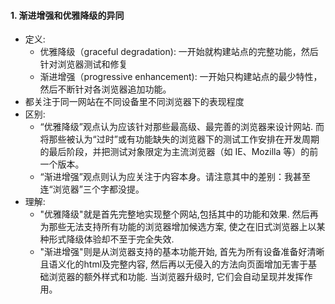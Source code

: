 #### 1. 渐进增强和优雅降级的异同

* 定义:
    * 优雅降级（graceful degradation): 一开始就构建站点的完整功能，然后针对浏览器测试和修复
    * 渐进增强（progressive enhancement): 一开始只构建站点的最少特性，然后不断针对各浏览器追加功能。 
* 都关注于同一网站在不同设备里不同浏览器下的表现程度
* 区别:
    * “优雅降级”观点认为应该针对那些最高级、最完善的浏览器来设计网站. 而将那些被认为“过时”或有功能缺失的浏览器下的测试工作安排在开发周期的最后阶段，并把测试对象限定为主流浏览器（如 IE、Mozilla 等）的前一个版本。
    * “渐进增强”观点则认为应关注于内容本身。请注意其中的差别：我甚至连“浏览器”三个字都没提。
* 理解:
    * "优雅降级"就是首先完整地实现整个网站,包括其中的功能和效果. 然后再为那些无法支持所有功能的浏览器增加候选方案, 使之在旧式浏览器上以某种形式降级体验却不至于完全失效.
    * "渐进增强"则是从浏览器支持的基本功能开始, 首先为所有设备准备好清晰且语义化的html及完整内容, 然后再以无侵入的方法向页面增加无害于基础浏览器的额外样式和功能. 当浏览器升级时, 它们会自动呈现并发挥作用。